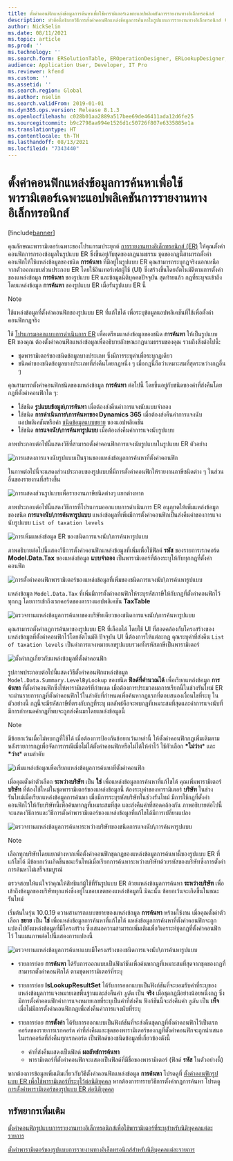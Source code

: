 ```yaml
---
title: ตั้งค่าคอนฟิกแหล่งข้อมูลการค้นหาเพื่อใช้พารามิเตอร์เฉพาะแอปพลิเคชันการรายงานทางอิเล็กทรอนิกส์
description: หัวข้อนี้อธิบายวิธีการตั้งค่าคอนฟิกแหล่งข้อมูลการค้นหาในรูปแบบการรายงานทางอิเล็กทรอนิกส์ (ER) เพื่อใช้พารามิเตอร์ที่ระบุไว้สำหรับแอปลิเคชันของ ER
author: NickSelin
ms.date: 08/11/2021
ms.topic: article
ms.prod: ''
ms.technology: ''
ms.search.form: ERSolutionTable, EROperationDesigner, ERLookupDesigner, ERComponentLookupStructureEditing
audience: Application User, Developer, IT Pro
ms.reviewer: kfend
ms.custom: ''
ms.assetid: ''
ms.search.region: Global
ms.author: nselin
ms.search.validFrom: 2019-01-01
ms.dyn365.ops.version: Release 8.1.3
ms.openlocfilehash: c028b01aa2889a517bee69de46411ada12d6fe25
ms.sourcegitcommit: b9c2798aa994e1526d1c50726f807e6335885e1a
ms.translationtype: HT
ms.contentlocale: th-TH
ms.lasthandoff: 08/13/2021
ms.locfileid: "7343440"
---
```

# <a name="configure-lookup-data-sources-to-use-er-application-specific-parameters"></a>ตั้งค่าคอนฟิกแหล่งข้อมูลการค้นหาเพื่อใช้พารามิเตอร์เฉพาะแอปพลิเคชันการรายงานทางอิเล็กทรอนิกส์ 

[!include[banner](../includes/banner.md)]

คุณลักษณะพารามิเตอร์เฉพาะของโปรแกรมประยุกต์ [การรายงานทางอิเล็กทรอนิกส์ (ER)](general-electronic-reporting.md) ให้คุณตั้งค่าคอนฟิกการกรองข้อมูลในรูปแบบ ER ซึ่งขึ้นอยู่กับชุดของกฎนามธรรม ชุดของกฎนี้สามารถตั้งค่าคอนฟิกให้ใช้แหล่งข้อมูลของชนิด **การค้นหา** ที่มีอยู่ในรูปแบบ ER คุณสามารถระบุกฎจริงนอกเหนือจากตัวออกแบบส่วนประกอบ ER โดยใช้อินเทอร์เฟสผู้ใช้ (UI) ซึ่งสร้างขึ้นโดยอัตโนมัติตามการตั้งค่าของแหล่งข้อมูล **การค้นหา** ของรูปแบบ ER และข้อมูลนิติบุคคลปัจจุบัน สุดท้ายแล้ว กฎที่ระบุจะเข้าถึงโดยแหล่งข้อมูล **การค้นหา** ของรูปแบบ ER เมื่อรันรูปแบบ ER นี้

> [!NOTE]
> ใช้แหล่งข้อมูลที่ตั้งค่าคอนฟิกของรูปแบบ ER ที่แก้ไขได้ เพื่อระบุข้อมูลแอปพลิเคชันที่ใช้เพื่อตั้งค่าคอนฟิกกฎจริง

ใช้ [โปรแกรมออกแบบการดําเนินการ ER](general-electronic-reporting.md#building-a-format-that-uses-a-data-model-as-a-base) เพื่อเตรียมแหล่งข้อมูลของชนิด **การค้นหา** ให้เป็นรูปแบบ ER ของคุณ ต้องตั้งค่าคอนฟิกแหล่งข้อมูลเพื่ออธิบายลักษณะกฎนามธรรมของคุณ รวมถึงสิ่งต่อไปนี้:

   - ชุดพารามิเตอร์ของชนิดข้อมูลบางประเภท ซึ่งมีการระบุค่าเพื่อระบุกฎเดียว
   - ชนิดค่าของชนิดข้อมูลบางประเภทที่ส่งคืนโดยกฎหนึ่ง ๆ เมื่อกฎนี้ถือว่าเหมาะสมที่สุดระหว่างกฎอื่น ๆ

คุณสามารถตั้งค่าคอนฟิกชนิดของแหล่งข้อมูล **การค้นหา** ต่อไปนี้ โดยขึ้นอยู่กับชนิดของค่าที่ส่งคืนโดยกฎที่ตั้งค่าคอนฟิกใด ๆ:

   - ใช้ชนิด **รูปแบบข้อมูล\การค้นหา** เมื่อต้องส่งคืนค่าการแจงนับแบบจำลอง
   - ใช้ชนิด **การดําเนินการ\การค้นหาของ Dynamics 365** เมื่อต้องส่งคืนค่าการแจงนับแอปพลิเคชันหรือค่า [ชนิดข้อมูลแบบขยาย](../extensibility/extensible-edts.md) ของแอปพลิเคชัน
   - ใช้ชนิด **การแจงนับ\การค้นหารูปแบบ** เมื่อต้องส่งคืนค่าการแจงนับรูปแบบ

ภาพประกอบต่อไปนี้แสดงวิธีที่สามารถตั้งค่าคอนฟิกการแจงนับรูปแบบในรูปแบบ ER ตัวอย่าง

   ![การแสดงการแจงนับรูปแบบเป็นฐานของแหล่งข้อมูลการค้นหาที่ตั้งค่าคอนฟิก](./media/er-lookup-data-sources-img1.gif)

ในภาพต่อไปนี้จะแสดงส่วนประกอบของรูปแบบที่มีการตั้งค่าคอนฟิกให้รายงานภาษีชนิดต่าง ๆ ในส่วนอื่นของรายงานที่สร้างขึ้น

   ![การแสดงส่วนรูปแบบเพื่อรายงานภาษีชนิดต่างๆ แยกต่างหาก](./media/er-lookup-data-sources-img2.png)

ภาพประกอบต่อไปนี้แสดงวิธีการที่โปรแกรมออกแบบการดําเนินการ ER อนุญาตให้เพิ่มแหล่งข้อมูลของชนิด **การแจงนับ\การค้นหารูปแบบ**  แหล่งข้อมูลที่เพิ่มมีการตั้งค่าคอนฟิกเป็นส่งคืนค่าของการแจงนับรูปแบบ `List of taxation levels`

   ![การเพิ่มแหล่งข้อมูล ER ของชนิดการแจงนับ\การค้นหารูปแบบ](./media/er-lookup-data-sources-img3.gif)

ภาพอธิบายต่อไปนี้แสดงวิธีการตั้งค่าคอนฟิกแหล่งข้อมูลที่เพิ่มเพื่อใช้ฟิลด์ **รหัส** ของรายการเรกคอร์ด **Model.Data.Tax** ของแหล่งข้อมูล **แบบจำลอง** เป็นพารามิเตอร์ที่ต้องระบุให้กับทุกกฎที่ตั้งค่าคอนฟิก

![การตั้งค่าคอนฟิกพารามิเตอร์ของแหล่งข้อมูลที่เพิ่มของชนิดการแจงนับ\การค้นหารูปแบบ](./media/er-lookup-data-sources-img4.gif)

แหล่งข้อมูล `Model.Data.Tax` ที่เพิ่มมีการตั้งค่าคอนฟิกให้ระบุรหัสภาษีให้กับกฎที่ตั้งค่าคอนฟิกไว้ทุกกฎ โดยการเข้าถึงเรกคอร์ดของตารางแอปพลิเคชัน **TaxTable**

   ![ตรวจทานแหล่งข้อมูลการค้นหาของบริษัทเดียวของชนิดการแจงนับ\การค้นหารูปแบบ](./media/er-lookup-data-sources-img5.gif)

คุณสามารถตั้งค่ากฎการค้นหาของรูปแบบ ER ที่เลือกได้ โดยใช้ UI ที่สอดคล้องกับโครงสร้างของแหล่งข้อมูลที่ตั้งค่าคอนฟิกไว้โดยอัตโนมัติ ปัจจุบัน UI นี้ต้องการให้แต่ละกฎ คุณระบุค่าที่ส่งคืน `List of taxation levels` เป็นค่าการแจงหมายเลขรูปแบบรวมทั้งรหัสภาษีเป็นพารามิเตอร์

   ![ตั้งค่ากฎเกี่ยวกับแหล่งข้อมูลที่ตั้งค่าคอนฟิก](./media/er-lookup-data-sources-img6.gif)

รูปภาพประกอบต่อไปนี้แสดงวิธีตั้งค่าคอนฟิกแหล่งข้อมูล `Model.Data.Summary.LevelByLookup` ของชนิด **ฟิลด์ที่คํานวณได้** เพื่อเรียกแหล่งข้อมูล **การค้นหา** ที่ตั้งค่าคอนฟิกซึ่งให้พารามิเตอร์ที่กําหนด เมื่อต้องการประมวลผลการเรียกนี้ในช่วงรันไทม์ ER จะผ่านรายการกฎที่ตั้งค่าคอนฟิกไว้ในลำดับที่กําหนดเพื่อค้นหากฎแรกที่ตอบสนองเงื่อนไขที่ระบุ ในตัวอย่างนี้ กฎนี้จะมีรหัสภาษีที่ตรงกับกฎที่ระบุ ผลลัพธ์คือจะพบกฎที่เหมาะสมที่สุดและค่าการแจงนับที่มีการกำหนดค่ากฏที่พบจะถูกส่งคืนมาโดยแหล่งข้อมูลนี้

> [!NOTE]
> มีข้อยกเว้นเมื่อไม่พบกฎที่ใช้ได้ เมื่อต้องการป้องกันข้อยกเว้นเหล่านี้ ให้ตั้งค่าคอนฟิกกฎเพิ่มเติมตามหลังรายการกฎเพื่อจัดการกรณีเมื่อไม่ได้ตั้งค่าคอนฟิกหรือไม่ได้ให้ค่าไว้ ใช้ตัวเลือก **\*ไม่ว่าง**\* และ **\*ว่าง**\* ตามลำดับ  
>
> ![เพิ่มแหล่งข้อมูลเพื่อเรียกแหล่งข้อมูลการค้นหาที่ตั้งค่าคอนฟิก](./media/er-lookup-data-sources-img7.png)

เมื่อคุณตั้งค่าตัวเลือก **ระหว่างบริษัท** เป็น **ใช่** เพื่อแหล่งข้อมูลการค้นหาที่แก้ไขได้ คุณเพิ่มพารามิเตอร์ **บริษัท** ที่ต้องใช้ใหม่ในชุดพารามิเตอร์ของแหล่งข้อมูลนี้ ต้องระบุค่าของพารามิเตอร์ **บริษัท** ในช่วงรันไทม์เมื่อเรียกแหล่งข้อมูลการค้นหา เมื่อมีการระบุรหัสบริษัทในช่วงรันไทม์ มีการใช้กฎที่ตั้งค่าคอนฟิกไว้ให้กับบริษัทนี้เพื่อค้นหากฎที่เหมาะสมที่สุด และส่งคืนค่าที่สอดคล้องกัน ภาพอธิบายต่อไปนี้จะแสดงวิธีการและวิธีการตั้งค่าพารามิเตอร์ของแหล่งข้อมูลที่แก้ไขได้มีการเปลี่ยนแปลง

   ![ตรวจทานแหล่งข้อมูลการค้นหาระหว่างบริษัทของชนิดการแจงนับ\การค้นหารูปแบบ](./media/er-lookup-data-sources-img8.gif)

> [!NOTE]
> เลือกทุกบริษัทโดยแยกต่างหากเพื่อตั้งค่าคอนฟิกชุดกฎของแหล่งข้อมูลการค้นหานี้ของรูปแบบ ER ที่แก้ไขได้ มีข้อยกเว้นเกิดขึ้นขณะรันไทม์เมื่อเรียกการค้นหาระหว่างบริษัทด้วยรหัสของบริษัทซึ่งการตั้งค่าการค้นหาไม่เสร็จสมบูรณ์
>
> ตรวจสอบให้แน่ใจว่าคุณให้สิทธิแก่ผู้ใช้ที่รันรูปแบบ ER ด้วยแหล่งข้อมูลการค้นหา **ระหว่างบริษัท** เพื่อเข้าถึงข้อมูลของบริษัททุกแห่งซึ่งอยู่ในขอบเขตของแหล่งข้อมูลนี้ มิฉะนั้น ข้อยกเว้นจะเกิดขึ้นในขณะรันไทม์

เริ่มต้นในรุ่น 10.0.19 ความสามารถแบบขยายของแหล่งข้อมูล **การค้นหา** พร้อมใช้งาน เมื่อคุณตั้งค่าตัวเลือก **ขยาย** เป็น **ใช่** เพื่อแหล่งข้อมูลการค้นหาที่แก้ไขได้ แหล่งข้อมูลการค้นหาที่ตั้งค่าคอนฟิกจะถูกแปลงไปยังแหล่งข้อมูลที่มีโครงสร้าง ซึ่งเสนอความสามารถเพิ่มเติมเพื่อวิเคราะห์ชุดกฎที่ตั้งค่าคอนฟิกไว้ ในแผนภาพต่อไปนี้แสดงการแปลงนี้

   ![ตรวจทานแหล่งข้อมูลการค้นหาแบบมีโครงสร้างของชนิดการแจงนับ\การค้นหารูปแบบ](./media/er-lookup-data-sources-img9.gif)

- รายการย่อย **การค้นหา** ได้รับการออกแบบเป็นฟังก์ชันเพื่อค้นหากฎที่เหมาะสมที่สุดจากชุดของกฎที่สามารถตั้งค่าคอนฟิกได้ ตามชุดพารามิเตอร์ที่ระบุ
- รายการย่อย **IsLookupResultSet** ได้รับการออกแบบเป็นฟังก์ชันที่จะยอมรับค่าที่ระบุของแหล่งข้อมูลการแจงหมายเลขพื้นฐานและส่งคืนค่า *บูลีน* เป็น **จริง** เมื่อชุดกฎมีอย่างน้อยหนึ่งกฎ ซึ่งมีการตั้งค่าคอนฟิกค่าการแจงหมายเลขที่ระบุเป็นค่าที่ส่งคืน ฟังก์ชันนี้จะส่งคืนค่า *บูลีน* เป็น **เท็จ** เมื่อไม่มีการตั้งค่าคอนฟิกกฎเพื่อส่งคืนค่าการแจงนับที่ระบุ
- รายการย่อย **การตั้งค่า** ได้รับการออกแบบเป็นฟังก์ชันที่จะส่งคืนชุดกฎที่ตั้งค่าคอนฟิกไว้เป็นเรกคอร์ดของรายการเรกคอร์ด ค่าที่ส่งคืนและชุดของพารามิเตอร์ของกฎที่ตั้งค่าคอนฟิกจะถูกนําเสนอในเรกคอร์ดที่ส่งคืนทุกเรกคอร์ด เป็นฟิลด์ของชนิดข้อมูลที่เกี่ยวข้องดังนี้

    - ค่าที่ส่งคืนแสดงเป็นฟิลด์ **ผลลัพธ์การค้นหา**
    - พารามิเตอร์ที่ตั้งค่าคอนฟิกจะแสดงเป็นฟิลด์ที่มีชื่อของพารามิเตอร์ (ฟิลด์ **รหัส** ในตัวอย่างนี้)

หากต้องการข้อมูลเพิ่มเติมเกี่ยวกับวิธีตั้งค่าคอนฟิกแหล่งข้อมูล **การค้นหา** โปรดดูที่ [ตั้งค่าคอนฟิกรูปแบบ ER เพื่อใช้พารามิเตอร์ที่ระบุไว้ต่อนิติบุคคล](er-app-specific-parameters-configure-format.md) หากต้องการทราบวิธีการตั้งค่ากฎการค้นหา โปรดดู [การตั้งค่าพารามิเตอร์ของรูปแบบ ER ต่อนิติบุคคล](er-app-specific-parameters-set-up.md)

## <a name="additional-resources"></a>ทรัพยากรเพิ่มเติม

[ตั้งค่าคอนฟิกรูปแบบการรายงานทางอิเล็กทรอนิกส์เพื่อใช้พารามิเตอร์ที่ระบุสำหรับนิติบุคคลแต่ละรายการ](er-app-specific-parameters-configure-format.md)

[ตั้งค่าพารามิเตอร์ของรูปแบบการรายงานทางอิเล็กทรอนิกส์สำหรับนิติบุคคลแต่ละรายการ](er-app-specific-parameters-set-up.md)

